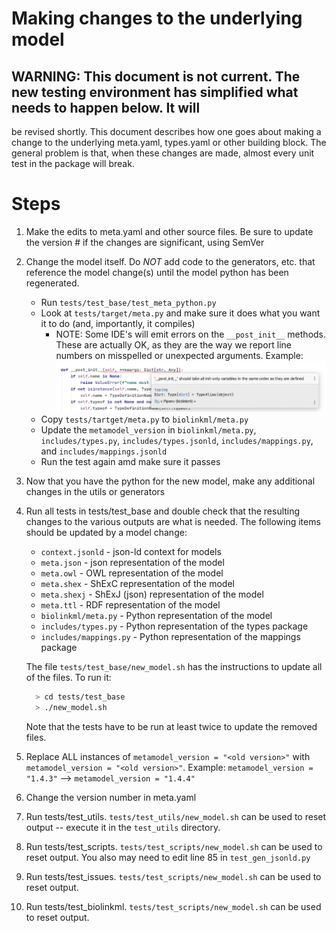 # Making changes to the underlying model
## <span color="F0F0F0">WARNING:</span> This document is not current. The new testing environment has simplified what needs to happen below.  It will
be revised shortly.
This document describes how one goes about making a change to the underlying meta.yaml, types.yaml or other 
building block.  The general problem is that, when these changes are made, almost every unit test in the package
will break.   

# Steps
1) Make the edits to meta.yaml and other source files.  Be sure to update the version # if the changes are significant, using SemVer
1) Change the model itself.  Do _NOT_ add code to the generators, etc. that reference the model change(s) until the
model python has been regenerated.
    * Run `tests/test_base/test_meta_python.py`
    * Look at `tests/target/meta.py` and make sure it does what you want it to do (and, importantly, it compiles)
        * NOTE: Some IDE's will emit errors on the `__post_init__` methods.  These are actually OK, as they are the way 
        we report line numbers on misspelled or unexpected arguments. Example:
           ![__post_init__ example](images/post_init.png "Post Init warning")
    * Copy `tests/tartget/meta.py` to `biolinkml/meta.py`
    * Update the `metamodel_version` in `biolinkml/meta.py`, `includes/types.py`, `includes/types.jsonld`, `includes/mappings.py`, and `includes/mappings.jsonld`
    * Run the test again amd make sure it passes
2) Now that you have the python for the new model, make any additional changes in the utils or generators
3) Run all tests in tests/test_base and double check that the resulting changes to the various outputs are what is
needed.  The following items should be updated by a model change:
    * `context.jsonld` - json-ld context for models
    * `meta.json` - json representation of the model
    * `meta.owl` - OWL representation of the model
    * `meta.shex` - ShExC representation of the model
    * `meta.shexj` - ShExJ (json) representation of the model
    * `meta.ttl` - RDF representation of the model
    * `biolinkml/meta.py` - Python representation of the model
    * `includes/types.py` - Python representation of the types package
    * `includes/mappings.py` - Python representation of the mappings package
    
    The file `tests/test_base/new_model.sh` has the instructions to update all of the files. To run it:
      ```bash
        > cd tests/test_base
        > ./new_model.sh
      ```
    Note that the tests have to be run at least twice to update the removed files.
4) Replace ALL instances of `metamodel_version = "<old version>"` with `metamodel_version = "<old version>"`.  Example: `metamodel_version = "1.4.3"` --> `metamodel_version = "1.4.4"`
5) Change the version number in meta.yaml
6) Run tests/test_utils.  `tests/test_utils/new_model.sh` can be used to reset output -- execute it in the `test_utils` directory.
5) Run tests/test_scripts.  `tests/test_scripts/new_model.sh` can be used to reset output.  You also may need to edit
line 85 in `test_gen_jsonld.py`
6) Run tests/test_issues. `tests/test_scripts/new_model.sh` can be used to reset output.
7) Run tests/test_biolinkml. `tests/test_scripts/new_model.sh` can be used to reset output.